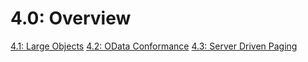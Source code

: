 # 4.0: Overview

[4.1: Large Objects](4-1-LargeObjects.md) 
[4.2: OData Conformance](4-2-Conformance.md) 
[4.3: Server Driven Paging](4-3-ServerDrivenPaging.md)       